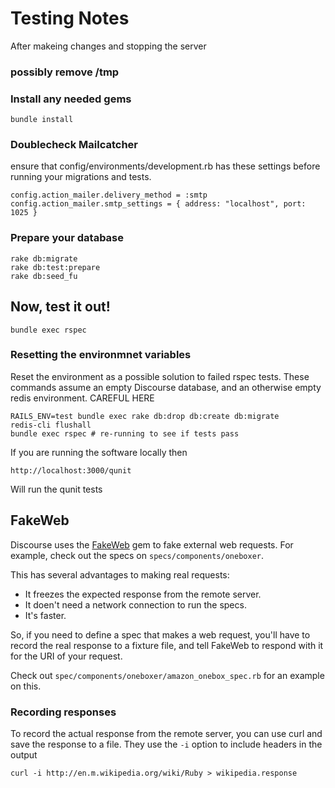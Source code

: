 # Testing Notes

After makeing changes and stopping the server

### possibly remove /tmp

    

### Install any needed gems

    bundle install 

### Doublecheck Mailcatcher

ensure that config/environments/development.rb has these settings before running your migrations and tests.

    config.action_mailer.delivery_method = :smtp
    config.action_mailer.smtp_settings = { address: "localhost", port: 1025 }


### Prepare your database

    rake db:migrate
    rake db:test:prepare
    rake db:seed_fu

## Now, test it out!

    bundle exec rspec

### Resetting the environmnet variables

Reset the environment as a possible solution to failed rspec tests.
These commands assume an empty Discourse database, and an otherwise empty redis environment. CAREFUL HERE

    RAILS_ENV=test bundle exec rake db:drop db:create db:migrate
    redis-cli flushall
    bundle exec rspec # re-running to see if tests pass

If you are running the software locally then 

    http://localhost:3000/qunit
    
Will run the qunit tests

## FakeWeb

Discourse uses the [FakeWeb](https://github.com/chrisk/fakeweb) gem to fake external web 
requests.
For example, check out the specs on `specs/components/oneboxer`.

This has several advantages to making real requests:

* It freezes the expected response from the remote server.
* It doen't need a network connection to run the specs.
* It's faster.

So, if you need to define a spec that makes a web request, you'll have to record 
the real response to a fixture file, and tell FakeWeb to respond with it for the 
URI of your request.

Check out `spec/components/oneboxer/amazon_onebox_spec.rb` for an example on 
this.

### Recording responses

To record the actual response from the remote server, you can use curl and save the response to a file. They use the `-i` option to include headers in the output

    curl -i http://en.m.wikipedia.org/wiki/Ruby > wikipedia.response
